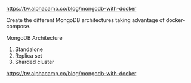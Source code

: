 https://tw.alphacamp.co/blog/mongodb-with-docker


Create the different MongoDB architectures taking advantage of docker-compose.

MongoDB Architecture

1. Standalone
2. Replica set
3. Sharded cluster

https://tw.alphacamp.co/blog/mongodb-with-docker
